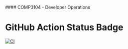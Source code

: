 \#### COMP3104 - Developer Operations


# GitHub Action Status Badge
[![CI](https://github.com/nyekachi/COMP3104/actions/workflows/ci.yml/badge.svg)](https://github.com/nyekachi/COMP3104/actions/workflows/ci.yml)